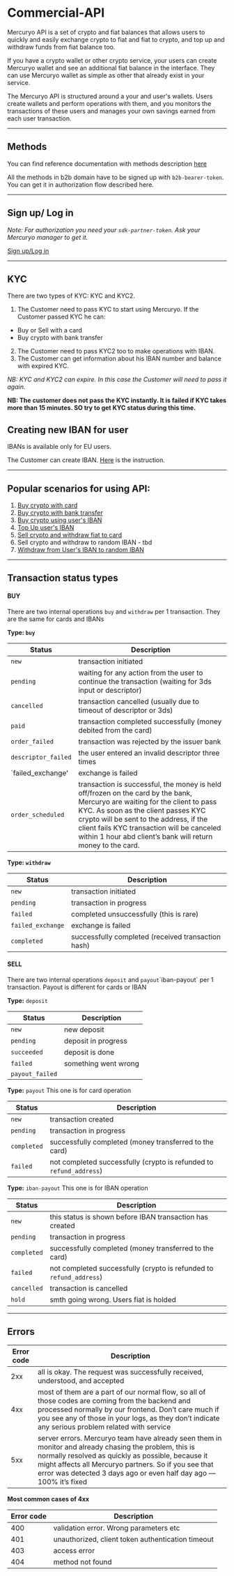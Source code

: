 # Commercial-API

Mercuryo API is a set of crypto and fiat balances that allows users to quickly and easily exchange crypto to fiat and fiat to crypto, and top up and withdraw funds from fiat balance too.

If you have a crypto wallet or other crypto service, your users can create Mercuryo wallet and see an additional fiat balance in the interface. They can use Mercuryo wallet as simple as other that already exist in your service.

The Mercuryo API is structured around a your and user's wallets. Users create wallets and perform operations with them, and you monitors the transactions of these users and manages your own savings earned from each user transaction.

***

## Methods

You can find reference documentation with methods description [here](https://sandbox-cryptosaas.mrcr.io/v1.6/comm-docs/index.html)

All the methods in b2b domain have to be signed up with `b2b-bearer-token`. You can get it in authorization flow described here.

***

## Sign up/ Log in

*Note: For authorization you need your `sdk-partner-token`. Ask your Mercuryo manager to get it.*

[Sign up/Log in](https://github.com/mercuryoio/Commercial-API/tree/master/0%20Login)


***

## KYC

There are two types of KYC: KYC and KYC2.
1. The Customer need to pass KYC to start using Mercuryo. If the Customer passed KYC he can:
 - Buy or Sell with a card
 - Buy crypto with bank transfer
2. The Customer need to pass KYC2 too to make operations with IBAN.
3. The Customer can get information about his IBAN number and balance with expired KYC.

*NB: KYC and KYC2 can expire. In this case the Customer will need to pass it again.*

**NB: The customer does not pass the KYC instantly. It is failed if KYC takes more than 15 minutes. SO try to get KYC status during this time.**

## Creating new IBAN for user

IBANs is available only for EU users.

The Customer can create IBAN. [Here](https://github.com/mercuryoio/Commercial-API/blob/master/9%20IBAN%20Create/README.md) is the instruction.

***

## Popular scenarios for using API:

1. [Buy crypto with card](https://github.com/mercuryoio/Commercial-API/tree/master/1%20Buy%20Card)
2. [Buy crypto with bank transfer](https://github.com/mercuryoio/Commercial-API/blob/master/2%20Buy%20Invoice/README.md)
3. [Buy crypto using user's IBAN](https://github.com/mercuryoio/Commercial-API/blob/master/3%20Buy%20IBAN/README.md)
4. [Top Up user's IBAN](https://github.com/mercuryoio/Commercial-API/blob/master/4%20fiat%20deposit/README.md)
5. [Sell crypto and withdraw fiat to card](https://github.com/mercuryoio/Commercial-API/blob/master/5%20Sell%20Card/README.md)
6. Sell crypto and withdraw to random IBAN - tbd
7. [Withdraw from User's IBAN to random IBAN](https://github.com/mercuryoio/Commercial-API/blob/master/8%20fiat%20withdraw/README.md)

***

##  Transaction status types 

#### BUY
There are two internal operations `buy` and `withdraw` per 1 transaction. They are the same for cards and IBANs

**Type: `buy`**

| Status  | Description  | 
| ------------- | -------------  |
| `new` | transaction initiated |
| `pending` | waiting for any action from the user to continue the transaction (waiting for 3ds input or descriptor) |
| `cancelled` | transaction cancelled (usually due to timeout of descriptor or 3ds) |
| `paid` | transaction completed successfully (money debited from the card) |
| `order_failed` | transaction was rejected by the issuer bank |
| `descriptor_failed` | the user entered an invalid descriptor three times |
| `failed_exchange' | exchange is failed |
| `order_scheduled` | transaction is successful, the money is held off/frozen on the card by the bank, Mercuryo are waiting for the client to pass KYC. As soon as the client passes KYC crypto will be sent to the address, if the client fails KYC transaction will be canceled within 1 hour abd client’s bank will return money to the card.|

**Type: `withdraw`**

| Status  | Description  |
| ------------- | -------------  | 
| `new` | transaction initiated |
| `pending` | transaction in progress |
| `failed` | completed unsuccessfully (this is rare) |
| `failed_exchange` | exchange is failed | 
| `completed` | successfully completed (received transaction hash) |

#### SELL

There are two internal operations `deposit` and `payout`\`iban-payout` per 1 transaction. Payout is different for cards or IBAN

**Type:** `deposit`

| Status  | Description  | 
| ------------- | -------------  |
| `new` | new deposit |
| `pending`| deposit in progress |
| `succeeded` | deposit is done |
| `failed` | something went wrong |
| `payout_failed` | |

**Type:** `payout` This one is for card operation

| Status  | Description  | 
| ------------- | -------------  |
| `new` | transaction created |
| `pending` | transaction in progress |
| `completed` | successfully completed (money transferred to the card) |
| `failed` | not completed successfully (crypto is refunded to `refund_address`) |

**Type:** `iban-payout` This one is  for IBAN operation

| Status  | Description  | 
| ------------- | -------------  |
| `new` | this status is shown before IBAN transaction has created |
| `pending` | transaction in progress |
| `completed` | successfully completed (money transferred to the card) |
| `failed` | not completed successfully (crypto is refunded to `refund_address`) |
| `cancelled` | transaction is cancelled | 
| `hold` | smth going wrong. Users fiat is holded |

***

## Errors

| Error code  | Description  | 
| ------------- | -------------  |
| 2xx | all is okay. The request was successfully received, understood, and accepted |
| 4xx | most of them are a part of our normal flow, so all of those codes are coming from the backend and processed normally by our frontend. Don’t care much if you see any of those in your logs, as they don’t indicate any serious problem related with service |
| 5xx | server errors. Mercuryo team have already seen them in monitor and already chasing the problem, this is normally resolved as quickly as possible, because it might affects all Mercuryo partners. So if you see that error was detected 3 days ago or even half day ago — 100% it’s fixed |


**Most common cases of 4xx**

| Error code  | Description  | 
| ------------- | -------------  |
| 400 | validation error. Wrong parameters etc | 
| 401 | unauthorized, client token authentication timeout |
| 403 | access  error |
| 404 |  method not found |

